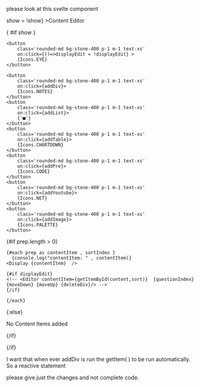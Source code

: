please look at this svelte component
<script>
//@ts-nocheck
// -8/Aug-2023 QuestionContentEditor : This is just one of the many possible wiringup of Displays and Editors. We can have many such arragements. This is specifically for creating content for Questions. We can have a different such arrangement for "Web Page Builder" but the base components like DivEditor or DivDisplay remains the same.

import {BtnWIconSm } from '$lib/cmp';
import {divData,listData,tableData,preData,youtubeData,imageData,Display,Editor} from '$lib/SkillEditor';
import {Icons,fade,toast} from '$lib/util';
import { questionsStore } from './store';


export let questionIndex; //Main 

export let MaxNumberOfItems = 10;
export let displayEdit = false;
let show = true;

$:content  = $questionsStore[questionIndex].content;
$:prep = getItem( );
import { onMount } from "$lib/util";
onMount(()=>{
prep = getItem( );
console.log(prep);
});

function deleteDiv(contentIndex) {
     questionsStore.update(questions => {
        questions[questionIndex].content = questions[questionIndex].content.filter((_, index) => index !== contentIndex);
        return questions;
    });
}

function moveUp(contentIndex) {
  if (contentIndex > 0) {
        questionsStore.update(questions => {
            const newContent = [...questions[questionIndex].content];
            [newContent[contentIndex - 1], newContent[contentIndex]] = [newContent[contentIndex], newContent[contentIndex - 1]];
            questions[questionIndex].content = newContent;
            return questions;
        });
    }
}

function moveDown(contentIndex) {
      if (contentIndex < content.length - 1) {
        questionsStore.update(questions => {
            const newContent = [...questions[questionIndex].content];
            [newContent[contentIndex], newContent[contentIndex + 1]] = [newContent[contentIndex + 1], newContent[contentIndex]];
            questions[questionIndex].content = newContent;
            return questions;
        });
    }
}

function addDiv(){
    // debugger;
    const data =  divData(); 
    //  if ( content.length < MaxNumberOfItems) {
        questionsStore.update(questions => {
            questions[questionIndex].content.divs = [...questions[questionIndex].content.divs, data];

            questions[questionIndex].content.sortOrder = [...questions[questionIndex].content.sortOrder , data.id];
            
            console.log('questions' ,  questions);
            return questions;
        });

    // } else {
        // toast.push('Max number of items reached as question content');
    // }
}
function addList(){
     if ( content.length < MaxNumberOfItems) {
        questionsStore.update(questions => {
            questions[questionIndex].content = [...questions[questionIndex].content, listData()];
            return questions;
        });
    } else {
        toast.push('Max number of items reached as question content');
    }
}
function addTable(){
     if ( content.length < MaxNumberOfItems) {
        questionsStore.update(questions => {
            questions[questionIndex].content = [...questions[questionIndex].content, tableData()];
            return questions;
        });
    } else {
        toast.push('Max number of items reached as question content');
    }
}
function addPre(){
     if ( content.length < MaxNumberOfItems) {
        questionsStore.update(questions => {
            questions[questionIndex].content = [...questions[questionIndex].content, preData()];
            return questions;
        });
    } else {
        toast.push('Max number of items reached as question content');
    }
}
function addYoutube(){
     if ( content.length < MaxNumberOfItems) {
        questionsStore.update(questions => {
            questions[questionIndex].content = [...questions[questionIndex].content, youtubeData()];
            return questions;
        });
    } else {
        toast.push('Max number of items reached as question content');
    }
}
function addImage(){
     if ( content.length < MaxNumberOfItems) {
        questionsStore.update(questions => {
            questions[questionIndex].content = [...questions[questionIndex].content, imageData()];
            return questions;
        });
    } else {
        toast.push('Max number of items reached as question content');
    }
}

function getItem( ) {
    const temp = [];
    const arrayNames = ['divs', 'images', 'lists', 'pres', 'tables', 'youtubes'];

    for (let i = 0; i < $questionsStore[questionIndex].content.sortOrder.length; i++) {
        const sort = content.sortOrder[i];

        for (let j = 0; j < arrayNames.length; j++) {
            const arrayName = arrayNames[j];

            for (let k = 0; k < content[arrayName].length; k++) {
                const item = content[arrayName][k];

                if (item.id === sort) {
                    temp.push(item);
                    break; // Once the item is found, no need to continue searching in this array
                }
            }
        }
    }

    return temp;
}


</script>
 <!-- top bar -->
<div class='flex justify-center'>
<BtnWIconSm icon={Icons.NOTES} bgColor ="bg-gray-900"
clk={()=>show = !show} >Content Editor</BtnWIconSm>  
</div>

{ #if show }

<div class='flex  bg-stone-700 mx-10  p-1 m-1  mt-0' in:fade={{ delay: 300 }} out:fade={{ delay: 300 }}>
  
    <button 
        class='rounded-md bg-stone-400 p-1 m-1 text-xs'
        on:click={()=>displayEdit = !displayEdit} >
        {Icons.EYE}
    </button>

    <button 
        class='rounded-md bg-stone-400 p-1 m-1 text-xs'
        on:click={addDiv}>
        {Icons.NOTES}
    </button>
    <button 
        class='rounded-md bg-stone-400 p-1 m-1 text-xs'
        on:click={addList}>
        {'■'}
    </button>
    <button 
        class='rounded-md bg-stone-400 p-1 m-1 text-xs'
        on:click={addTable}>
        {Icons.CHARTDOWN}
    </button>
    <button 
        class='rounded-md bg-stone-400 p-1 m-1 text-xs'
        on:click={addPre}>
        {Icons.CODE}
    </button>
    <button 
        class='rounded-md bg-stone-400 p-1 m-1 text-xs'
        on:click={addYoutube}>
        {Icons.NET}
    </button>
    <button 
        class='rounded-md bg-stone-400 p-1 m-1 text-xs'
        on:click={addImage}>
        {Icons.PALETTE}
    </button>

</div>



<!-- middle bar -->
<div class='bg-gray-900 p-4 mx-10 my-0  border-2 border-gray-600'>


{#if prep.length > 0}

    {#each prep as contentItem , sortIndex }
      {console.log("contentItem: " , contentItem)}  
    <Display {contentItem}  />
            
    {#if displayEdit}
    <!-- <Editor contentItem={getItemById(content,sort)}  {questionIndex}  {moveDown} {moveUp} {deleteDiv}/> -->
    {/if}

    {/each}
{:else}
<p class='p-1 m-1 text/sm'>No Content Items added</p>
{/if}
</div>

{/if}



I want that when ever addDiv is run the  getItem( ) to be run automatically. So a reactive statement

please give just the changes and not complete code.